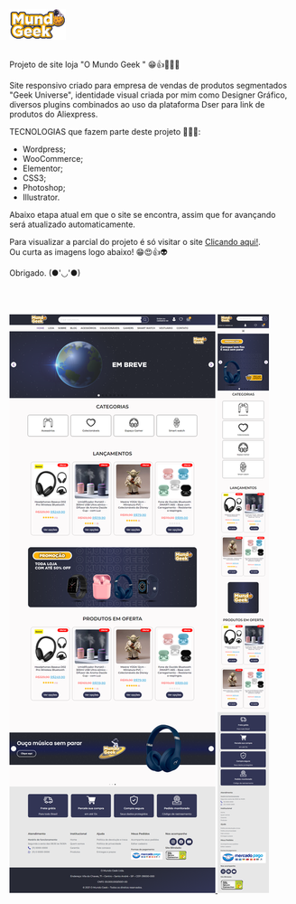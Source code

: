 <a target="_blank" href="https://www.omundogeek.com">
    <img width="100px" src="./imagens/favicon_2022_mundo_geek_2.png" alt="site-mundo-geek">
</a>
<br>
<br>

Projeto de site loja "O Mundo Geek " 😁👍🚀🧑‍🚀

Site responsivo criado para empresa de vendas de produtos segmentados "Geek Universe", identidade visual criada por mim como Designer Gráfico, diversos plugins combinados ao uso da plataforma Dser para link de produtos do Aliexpress.

TECNOLOGIAS que fazem parte deste projeto 🧑‍🚀🚀:

- Wordpress;
- WooCommerce;
- Elementor;
- CSS3;
- Photoshop;
- Illustrator.


Abaixo etapa atual em que o site se encontra, assim que for avançando será atualizado automaticamente. <br>

Para visualizar a parcial do projeto é só visitar o site <a target="_blank" href="https://www.omundogeek.com"> Clicando aqui!</a>. <br>
Ou curta as imagens logo abaixo! 😁😍👍👽


Obrigado. (●'◡'●) 
<br>
<br>
<br>
<br>

<a target="_blank" href="https://www.omundogeek.com">
    <img width="" src="./imagens/screencapture-omundogeek-2022-12-18-00_33_11.png" alt="site-mundo-geek">
    <img width=""src="./imagens/screencapture-omundogeek-2022-12-18-00_35_59.png" alt="site-mundo-geek">
</a>
